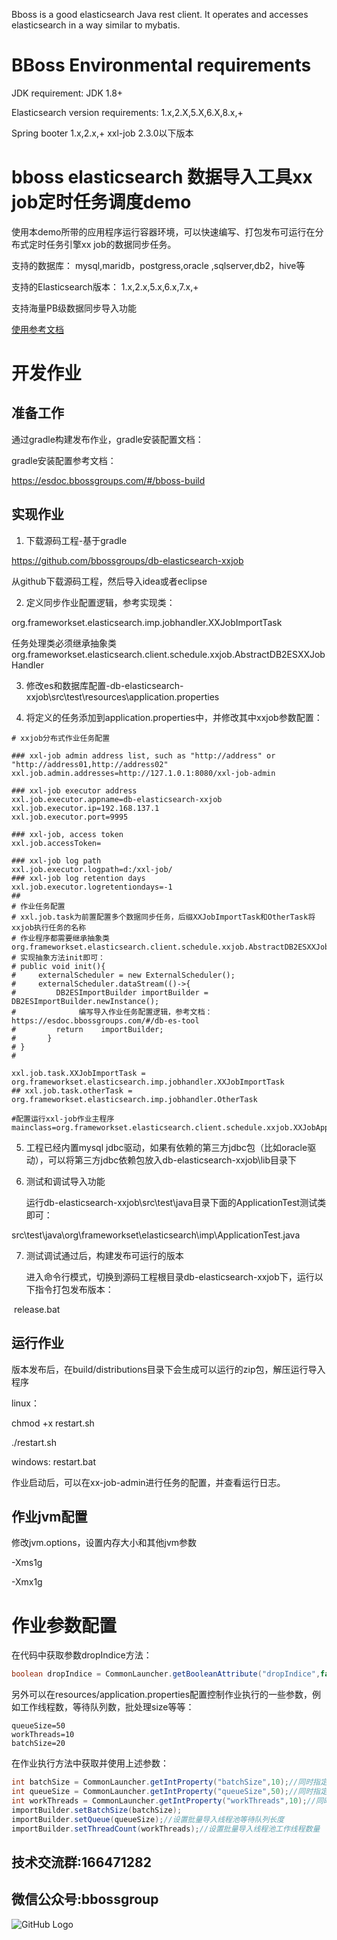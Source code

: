 
Bboss is a good elasticsearch Java rest client. It operates and accesses elasticsearch in a way similar to mybatis.

# BBoss Environmental requirements

JDK requirement: JDK 1.8+

Elasticsearch version requirements: 1.x,2.X,5.X,6.X,8.x,+

Spring booter 1.x,2.x,+
xxl-job 2.3.0以下版本
# bboss elasticsearch 数据导入工具xx job定时任务调度demo
使用本demo所带的应用程序运行容器环境，可以快速编写、打包发布可运行在分布式定时任务引擎xx job的数据同步任务。

支持的数据库：
mysql,maridb，postgress,oracle ,sqlserver,db2，hive等

支持的Elasticsearch版本：
1.x,2.x,5.x,6.x,7.x,+

支持海量PB级数据同步导入功能

[使用参考文档](https://esdoc.bbossgroups.com/#/db-es-tool)


# 开发作业
## 准备工作
通过gradle构建发布作业，gradle安装配置文档：



gradle安装配置参考文档：

https://esdoc.bbossgroups.com/#/bboss-build

## 实现作业

1. 下载源码工程-基于gradle

https://github.com/bbossgroups/db-elasticsearch-xxjob

从github下载源码工程，然后导入idea或者eclipse

2. 定义同步作业配置逻辑，参考实现类：

org.frameworkset.elasticsearch.imp.jobhandler.XXJobImportTask

任务处理类必须继承抽象类org.frameworkset.elasticsearch.client.schedule.xxjob.AbstractDB2ESXXJobHandler

3. 修改es和数据库配置-db-elasticsearch-xxjob\src\test\resources\application.properties

4. 将定义的任务添加到application.properties中，并修改其中xxjob参数配置：

```properties
# xxjob分布式作业任务配置

### xxl-job admin address list, such as "http://address" or "http://address01,http://address02"
xxl.job.admin.addresses=http://127.1.0.1:8080/xxl-job-admin

### xxl-job executor address
xxl.job.executor.appname=db-elasticsearch-xxjob
xxl.job.executor.ip=192.168.137.1
xxl.job.executor.port=9995

### xxl-job, access token
xxl.job.accessToken=

### xxl-job log path
xxl.job.executor.logpath=d:/xxl-job/
### xxl-job log retention days
xxl.job.executor.logretentiondays=-1
##
# 作业任务配置
# xxl.job.task为前置配置多个数据同步任务，后缀XXJobImportTask和OtherTask将xxjob执行任务的名称
# 作业程序都需要继承抽象类org.frameworkset.elasticsearch.client.schedule.xxjob.AbstractDB2ESXXJobHandler
# 实现抽象方法init即可：
# public void init(){
#     externalScheduler = new ExternalScheduler();
#     externalScheduler.dataStream(()->{
#         DB2ESImportBuilder importBuilder = DB2ESImportBuilder.newInstance();
#              编写导入作业任务配置逻辑，参考文档：https://esdoc.bbossgroups.com/#/db-es-tool
#         return    importBuilder;
#       }
# }
#

xxl.job.task.XXJobImportTask = org.frameworkset.elasticsearch.imp.jobhandler.XXJobImportTask
## xxl.job.task.otherTask = org.frameworkset.elasticsearch.imp.jobhandler.OtherTask

#配置运行xxl-job作业主程序
mainclass=org.frameworkset.elasticsearch.client.schedule.xxjob.XXJobApplication
```



5. 工程已经内置mysql jdbc驱动，如果有依赖的第三方jdbc包（比如oracle驱动），可以将第三方jdbc依赖包放入db-elasticsearch-xxjob\lib目录下

6. 测试和调试导入功能

   运行db-elasticsearch-xxjob\src\test\java目录下面的ApplicationTest测试类即可：

​       src\test\java\org\frameworkset\elasticsearch\imp\ApplicationTest.java 

7. 测试调试通过后，构建发布可运行的版本

   进入命令行模式，切换到源码工程根目录db-elasticsearch-xxjob下，运行以下指令打包发布版本：

​       release.bat

## 运行作业
版本发布后，在build/distributions目录下会生成可以运行的zip包，解压运行导入程序

linux：

chmod +x restart.sh

./restart.sh

windows: restart.bat

作业启动后，可以在xx-job-admin进行任务的配置，并查看运行日志。

## 作业jvm配置
修改jvm.options，设置内存大小和其他jvm参数

-Xms1g

-Xmx1g

 

# 作业参数配置

在代码中获取参数dropIndice方法：

```java
boolean dropIndice = CommonLauncher.getBooleanAttribute("dropIndice",false);//同时指定了默认值false
```

另外可以在resources/application.properties配置控制作业执行的一些参数，例如工作线程数，等待队列数，批处理size等等：

```
queueSize=50
workThreads=10
batchSize=20
```

在作业执行方法中获取并使用上述参数：

```java
int batchSize = CommonLauncher.getIntProperty("batchSize",10);//同时指定了默认值
int queueSize = CommonLauncher.getIntProperty("queueSize",50);//同时指定了默认值
int workThreads = CommonLauncher.getIntProperty("workThreads",10);//同时指定了默认值
importBuilder.setBatchSize(batchSize);
importBuilder.setQueue(queueSize);//设置批量导入线程池等待队列长度
importBuilder.setThreadCount(workThreads);//设置批量导入线程池工作线程数量
```

 

## 技术交流群:166471282 

## 微信公众号:bbossgroup   
![GitHub Logo](https://static.oschina.net/uploads/space/2017/0617/094201_QhWs_94045.jpg)


